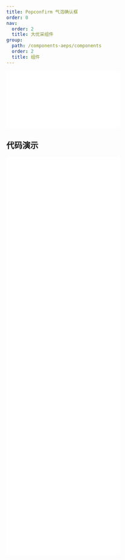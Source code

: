 ```yaml
---
title: Popconfirm 气泡确认框
order: 0
nav:
  order: 2
  title: 大优采组件
group:
  path: /components-aeps/components
  order: 2
  title: 组件
---
```


<div>
<embed src="@docs-common/popconfirm/index.md"></embed>
</div>
        
## 代码演示

<Row gutter=8>

  <Col span=12>
    
  <div class="code-box"><embed src="@abiz-rc-aeps/popconfirm/demo/async-popconfirm-aeps.md"></embed></div>
          
  <div class="code-box"><embed src="@abiz-rc-aeps/popconfirm/demo/dynamic-trigger-popconfirm-aeps.md"></embed></div>
          
  <div class="code-box"><embed src="@abiz-rc-aeps/popconfirm/demo/locale-popconfirm-aeps.md"></embed></div>
          
  </Col>
          
  <Col span=12>
    
  <div class="code-box"><embed src="@abiz-rc-aeps/popconfirm/demo/basic-popconfirm-aeps.md"></embed></div>
          
  <div class="code-box"><embed src="@abiz-rc-aeps/popconfirm/demo/icon-popconfirm-aeps.md"></embed></div>
          
  <div class="code-box"><embed src="@abiz-rc-aeps/popconfirm/demo/placement-popconfirm-aeps.md"></embed></div>
          
  </Col>
          
</Row>
        
<div><embed src="@docs-common/popconfirm/index-api.md"></embed><div>
        